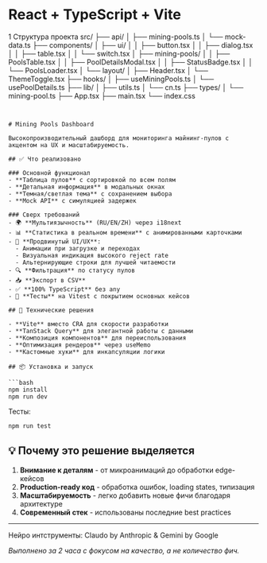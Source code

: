 # React + TypeScript + Vite

1 Структура проекта
src/
├── api/
│ ├── mining-pools.ts
│ └── mock-data.ts
├── components/
│ ├── ui/
│ │ ├── button.tsx
│ │ ├── dialog.tsx
│ │ ├── table.tsx
│ │ └── switch.tsx
│ ├── mining-pools/
│ │ ├── PoolsTable.tsx
│ │ ├── PoolDetailsModal.tsx
│ │ ├── StatusBadge.tsx
│ │ └── PoolsLoader.tsx
│ └── layout/
│ ├── Header.tsx
│ └── ThemeToggle.tsx
├── hooks/
│ ├── useMiningPools.ts
│ └── usePoolDetails.ts
├── lib/
│ ├── utils.ts
│ └── cn.ts
├── types/
│ └── mining-pool.ts
├── App.tsx
├── main.tsx
└── index.css

````


# Mining Pools Dashboard

Высокопроизводительный дашборд для мониторинга майнинг-пулов с акцентом на UX и масштабируемость.

## ✅ Что реализовано

### Основной функционал
- **Таблица пулов** с сортировкой по всем полям
- **Детальная информация** в модальных окнах
- **Темная/светлая тема** с сохранением выбора
- **Mock API** с симуляцией задержек

### Сверх требований
- 🌍 **Мультиязычность** (RU/EN/ZH) через i18next
- 📊 **Статистика в реальном времени** с анимированными карточками
- 🎨 **Продвинутый UI/UX**:
  - Анимации при загрузке и переходах
  - Визуальная индикация высокого reject rate
  - Альтернирующие строки для лучшей читаемости
- 🔍 **Фильтрация** по статусу пулов
- 📥 **Экспорт в CSV**
- ✅ **100% TypeScript** без any
- 🧪 **Тесты** на Vitest с покрытием основных кейсов

## 🚀 Технические решения

- **Vite** вместо CRA для скорости разработки
- **TanStack Query** для элегантной работы с данными
- **Композиция компонентов** для переиспользования
- **Оптимизация рендеров** через useMemo
- **Кастомные хуки** для инкапсуляции логики

## 📦 Установка и запуск

```bash
npm install
npm run dev
````

Тесты:

```bash
npm run test
```

## 💡 Почему это решение выделяется

1. **Внимание к деталям** - от микроанимаций до обработки edge-кейсов
2. **Production-ready код** - обработка ошибок, loading states, типизация
3. **Масштабируемость** - легко добавить новые фичи благодаря архитектуре
4. **Современный стек** - использованы последние best practices

---

Нейро интструменты: Claudo by Anthropic & Gemini by Google

_Выполнено за 2 часа с фокусом на качество, а не количество фич._
